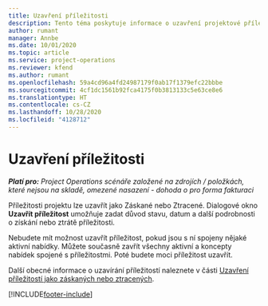 ```yaml
---
title: Uzavření příležitosti
description: Tento téma poskytuje informace o uzavření projektové příležitosti.
author: rumant
manager: Annbe
ms.date: 10/01/2020
ms.topic: article
ms.service: project-operations
ms.reviewer: kfend
ms.author: rumant
ms.openlocfilehash: 59a4cd96a4fd24987179f0ab17f1379efc22bbbe
ms.sourcegitcommit: 4cf1dc1561b92fca4175f0b3813133c5e63ce8e6
ms.translationtype: HT
ms.contentlocale: cs-CZ
ms.lasthandoff: 10/28/2020
ms.locfileid: "4128712"
---
```

# <a name="close-an-opportunity"></a>Uzavření příležitosti

_**Platí pro:** Project Operations scénáře založené na zdrojích / položkách, které nejsou na skladě, omezené nasazení - dohoda o pro forma fakturaci_

Příležitosti projektu lze uzavřít jako Záskané nebo Ztracené. Dialogové okno **Uzavřít příležitost** umožňuje zadat důvod stavu, datum a další podrobnosti o získání nebo ztrátě příležitosti.

Nebudete mít možnost uzavřít příležitost, pokud jsou s ní spojeny nějaké aktivní nabídky. Můžete současně zavřít všechny aktivní a koncepty nabídek spojené s příležitostmi. Poté budete moci příležitost uzavřít.

Další obecné informace o uzavírání příležitostí naleznete v části [Uzavření příležitostí jako záskaných nebo ztracených](https://docs.microsoft.com/dynamics365/sales-enterprise/close-opportunity-won-lost-sales).


[!INCLUDE[footer-include](../includes/footer-banner.md)]